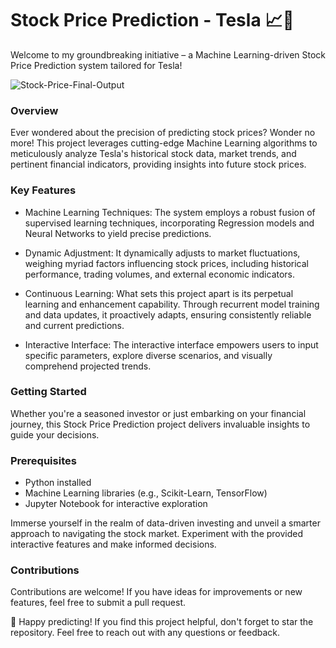 # Stock Price Prediction - Tesla 📈🤖
Welcome to my groundbreaking initiative – a Machine Learning-driven Stock Price Prediction system tailored for Tesla!

![Stock-Price-Final-Output](Tesla.png)

### Overview
Ever wondered about the precision of predicting stock prices? Wonder no more! This project leverages cutting-edge Machine Learning algorithms to meticulously analyze Tesla's historical stock data, market trends, and pertinent financial indicators, providing insights into future stock prices.

### Key Features
- Machine Learning Techniques: The system employs a robust fusion of supervised learning techniques, incorporating Regression models and Neural Networks to yield precise predictions.

- Dynamic Adjustment: It dynamically adjusts to market fluctuations, weighing myriad factors influencing stock prices, including historical performance, trading volumes, and external economic indicators.

- Continuous Learning: What sets this project apart is its perpetual learning and enhancement capability. Through recurrent model training and data updates, it proactively adapts, ensuring consistently reliable and current predictions.

- Interactive Interface: The interactive interface empowers users to input specific parameters, explore diverse scenarios, and visually comprehend projected trends.

### Getting Started
Whether you're a seasoned investor or just embarking on your financial journey, this Stock Price Prediction project delivers invaluable insights to guide your decisions.

### Prerequisites
- Python installed
- Machine Learning libraries (e.g., Scikit-Learn, TensorFlow)
- Jupyter Notebook for interactive exploration

Immerse yourself in the realm of data-driven investing and unveil a smarter approach to navigating the stock market. Experiment with the provided interactive features and make informed decisions.

### Contributions
Contributions are welcome! If you have ideas for improvements or new features, feel free to submit a pull request.

🚀 Happy predicting! If you find this project helpful, don't forget to star the repository. Feel free to reach out with any questions or feedback.













